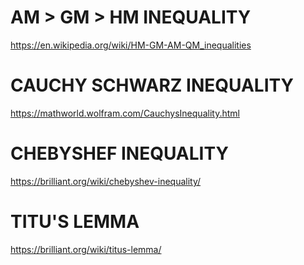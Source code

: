 # AM > GM > HM INEQUALITY
https://en.wikipedia.org/wiki/HM-GM-AM-QM_inequalities

# CAUCHY SCHWARZ INEQUALITY
https://mathworld.wolfram.com/CauchysInequality.html

# CHEBYSHEF INEQUALITY
https://brilliant.org/wiki/chebyshev-inequality/

# TITU'S LEMMA 
https://brilliant.org/wiki/titus-lemma/


